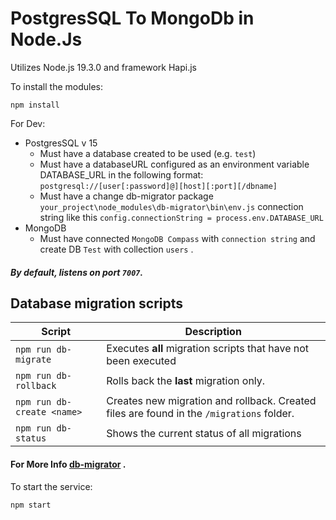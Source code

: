 # PostgresSQL To MongoDb in Node.Js

Utilizes Node.js 19.3.0 and framework Hapi.js

To install the modules:

```
npm install
```

For Dev:

* PostgresSQL v 15
    * Must have a database created to be used (e.g. `test`)
    * Must have a databaseURL configured as an environment variable DATABASE_URL in the following format: `postgresql://[user[:password]@][host][:port][/dbname]`
    * Must have a change db-migrator package `your_project\node_modules\db-migrator\bin\env.js` connection string like this  `config.connectionString = process.env.DATABASE_URL`
* MongoDB
    *  Must have connected `MongoDB Compass` with `connection string` and create DB `Test` with collection `users` .

##### By default, listens on port `7007`.

## Database migration scripts

| Script                      | Description  |  
|-----------------------------|---|
| `npm run db-migrate`        | Executes **all** migration scripts that have not been executed  | 
| `npm run db-rollback`       | Rolls back the **last** migration only. |
| `npm run db-create <name> ` | Creates new migration and rollback.  Created files are found in the `/migrations` folder. |
| `npm run db-status`         | Shows the current status of all migrations |

#### For More Info [db-migrator](https://www.npmjs.com/package/db-migrator) .

To start the service:

```
npm start
```
